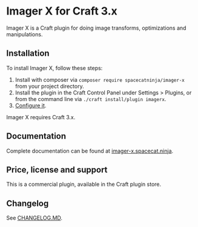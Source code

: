 Imager X for Craft 3.x
======================
Imager X is a Craft plugin for doing image transforms, optimizations and manipulations.

Installation
------------
To install Imager X, follow these steps:

1. Install with composer via `composer require spacecatninja/imager-x` from your project directory.
2. Install the plugin in the Craft Control Panel under Settings > Plugins, or from the command line via `./craft install/plugin imagerx`.
3. [Configure it](http://imager-x.spacecat.ninja/configuration.html).

Imager X requires Craft 3.x. 

Documentation
-------------
Complete documentation can be found at [imager-x.spacecat.ninja](http://imager-x.spacecat.ninja/).


Price, license and support
--------------------------
This is a commercial plugin, available in the Craft plugin store.


Changelog
---------
See [CHANGELOG.MD](https://raw.githubusercontent.com/spacecatninja/craft-imager-x/master/CHANGELOG.md).
